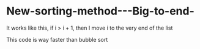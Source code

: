 # New-sorting-method---Big-to-end-
It works like this, if i > i + 1, then I move i to the very end of the list

This code is way faster than bubble sort
